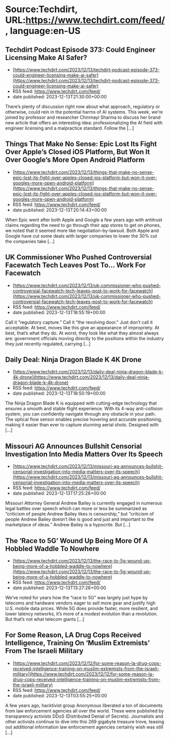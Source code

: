 # Source:Techdirt, URL:https://www.techdirt.com/feed/, language:en-US

## Techdirt Podcast Episode 373: Could Engineer Licensing Make AI Safer?
 - [https://www.techdirt.com/2023/12/13/techdirt-podcast-episode-373-could-engineer-licensing-make-ai-safer](https://www.techdirt.com/2023/12/13/techdirt-podcast-episode-373-could-engineer-licensing-make-ai-safer)
 - RSS feed: https://www.techdirt.com/feed/
 - date published: 2023-12-13T21:30:00+00:00

There&#8217;s plenty of discussion right now about what approach, regulatory or otherwise, could rein in the potential harms of AI systems. This week, we&#8217;re joined by professor and researcher Chinmayi Sharma to discuss her brand new article that offers an interesting idea: professionalizing the AI field with engineer licensing and a malpractice standard. Follow the [&#8230;]

## Things That Make No Sense: Epic Lost Its Fight Over Apple’s Closed iOS Platform, But Won It Over Google’s More Open Android Platform
 - [https://www.techdirt.com/2023/12/13/things-that-make-no-sense-epic-lost-its-fight-over-apples-closed-ios-platform-but-won-it-over-googles-more-open-android-platform](https://www.techdirt.com/2023/12/13/things-that-make-no-sense-epic-lost-its-fight-over-apples-closed-ios-platform-but-won-it-over-googles-more-open-android-platform)
 - RSS feed: https://www.techdirt.com/feed/
 - date published: 2023-12-13T20:14:43+00:00

When Epic went after both Apple and Google a few years ago with antitrust claims regarding the need to go through their app stores to get on phones, we noted that it seemed more like negotiation-by-lawsuit. Both Apple and Google have cut some deals with larger companies to lower the 30% cut the companies take [&#8230;]

## UK Commissioner Who Pushed Controversial Facewatch Tech Leaves Post To… Work For Facewatch
 - [https://www.techdirt.com/2023/12/13/uk-commissioner-who-pushed-controversial-facewatch-tech-leaves-post-to-work-for-facewatch](https://www.techdirt.com/2023/12/13/uk-commissioner-who-pushed-controversial-facewatch-tech-leaves-post-to-work-for-facewatch)
 - RSS feed: https://www.techdirt.com/feed/
 - date published: 2023-12-13T18:55:19+00:00

Call it &#8220;regulatory capture.&#8221; Call it &#8220;the revolving door.&#8221; Just don&#8217;t call it acceptable. At best, moves like this give an appearance of impropriety. At best, that&#8217;s what they do. At worst, they look like what they almost always are: government officials moving directly to the positions within the industry they just recently regulated, carrying [&#8230;]

## Daily Deal: Ninja Dragon Blade K 4K Drone
 - [https://www.techdirt.com/2023/12/13/daily-deal-ninja-dragon-blade-k-4k-drone](https://www.techdirt.com/2023/12/13/daily-deal-ninja-dragon-blade-k-4k-drone)
 - RSS feed: https://www.techdirt.com/feed/
 - date published: 2023-12-13T18:50:19+00:00

The Ninja Dragon Blade K is equipped with cutting-edge technology that ensures a smooth and stable flight experience. With its 4-way anti-collision system, you can confidently navigate through any obstacle in your path. The optical flow sensor enables precise hovering and accurate positioning, making it easier than ever to capture stunning aerial shots. Designed with [&#8230;]

## Missouri AG Announces Bullshit Censorial Investigation Into Media Matters Over Its Speech
 - [https://www.techdirt.com/2023/12/13/missouri-ag-announces-bullshit-censorial-investigation-into-media-matters-over-its-speech](https://www.techdirt.com/2023/12/13/missouri-ag-announces-bullshit-censorial-investigation-into-media-matters-over-its-speech)
 - RSS feed: https://www.techdirt.com/feed/
 - date published: 2023-12-13T17:25:26+00:00

Missouri Attorney General Andrew Bailey is currently engaged in numerous legal battles over speech which can more or less be summarized as “criticism of people Andrew Bailey likes is censorship,” but “criticism of people Andrew Bailey doesn’t like is good and just and important to the marketplace of ideas.” Andrew Bailey is a hypocrite. But [&#8230;]

## The ‘Race to 5G’ Wound Up Being More Of A Hobbled Waddle To Nowhere
 - [https://www.techdirt.com/2023/12/13/the-race-to-5g-wound-up-being-more-of-a-hobbled-waddle-to-nowhere](https://www.techdirt.com/2023/12/13/the-race-to-5g-wound-up-being-more-of-a-hobbled-waddle-to-nowhere)
 - RSS feed: https://www.techdirt.com/feed/
 - date published: 2023-12-13T13:27:26+00:00

We’ve noted for years how the “race to 5G” was largely just hype by telecoms and hardware vendors eager to&#160;sell more gear and justify high U.S. mobile data prices. While 5G does provide faster, more resilient, and lower latency networks, it’s more of a modest evolution than a revolution. But that’s not what telecom giants [&#8230;]

## For Some Reason, LA Drug Cops Received Intelligence, Training On ‘Muslim Extremists’ From The Israeli Military
 - [https://www.techdirt.com/2023/12/12/for-some-reason-la-drug-cops-received-intelligence-training-on-muslim-extremists-from-the-israeli-military](https://www.techdirt.com/2023/12/12/for-some-reason-la-drug-cops-received-intelligence-training-on-muslim-extremists-from-the-israeli-military)
 - RSS feed: https://www.techdirt.com/feed/
 - date published: 2023-12-13T03:55:25+00:00

A few years ago, hacktivist group Anonymous liberated a ton of documents from law enforcement agencies all over the world. These were published by transparency activists DDoS (Distributed Denial of Secrets). Journalists and other activists continue to dive into this 269 gigabyte treasure trove, teasing out additional information law enforcement agencies certainly wish was still [&#8230;]

